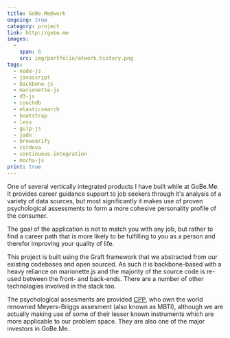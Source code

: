 ```yaml
---
title: GoBe.Me@work
ongoing: true
category: project
link: http://gobe.me
images:
  - 
    span: 6
    src: img/portfolio/atwork.history.png
tags:
  - node-js
  - javascript
  - backbone-js
  - marionette-js
  - d3-js
  - couchdb
  - elasticsearch
  - bootstrap
  - less
  - gulp-js
  - jade
  - browserify
  - cordova
  - continuous-integration
  - mocha-js
print: true  
---
```


One of several vertically integrated products I have built while at GoBe.Me. It provides career guidance support to job seekers through it's analysis of a variety of data sources, but most significantly it makes use of proven psychological assessments to form a more cohesive personality profile of the consumer.

The goal of the application is not to match you with any job, but rather to find a career path that is more likely to be fulfilling to you as a person and therefor improving your quality of life. 

<!--more-->

This project is built using the Graft framework that we abstracted from our existing codebases and open sourced. As such it is backbone-based with a heavy reliance on marionette.js and the majority of the source code is re-used between the front- and back-ends. There are a number of other technologies involved in the stack too.

The psychological assesments are provided [CPP](http://cpp.com), who own the world renowned Meyers-Briggs assesment (also known as MBTI), although we are actually making use of some of their lesser known instruments which are more applicable to our problem space. They are also one of the major investors in GoBe.Me.
